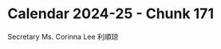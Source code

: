 # Calendar 2024-25 - Chunk 171

<!-- Chunk tokens: 9, Enriched tokens: 10 -->

Secretary
Ms. Corinna Lee 利順琼